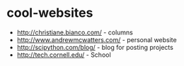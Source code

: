 # cool-websites

* http://christiane.bianco.com/ - columns
* http://www.andrewmcwatters.com/ - personal website
* http://scipython.com/blog/ - blog for posting projects
* http://tech.cornell.edu/ - School
